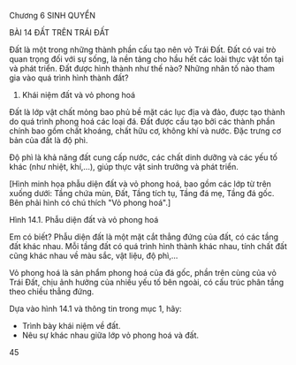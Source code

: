 Chương 6 SINH QUYỂN

BÀI 14 ĐẤT TRÊN TRÁI ĐẤT

Đất là một trong những thành phần cấu tạo nên vỏ Trái Đất. Đất có vai trò quan trọng đối với sự sống, là nền tảng cho hầu hết các loài thực vật tồn tại và phát triển. Đất được hình thành như thế nào? Những nhân tố nào tham gia vào quá trình hình thành đất?

1. Khái niệm đất và vỏ phong hoá

Đất là lớp vật chất mỏng bao phủ bề mặt các lục địa và đảo, được tạo thành do quá trình phong hoá các loại đá. Đất được cấu tạo bởi các thành phần chính bao gồm chất khoáng, chất hữu cơ, không khí và nước. Đặc trưng cơ bản của đất là độ phì.

Độ phì là khả năng đất cung cấp nước, các chất dinh dưỡng và các yếu tố khác (như nhiệt, khí,...), giúp thực vật sinh trưởng và phát triển.

[Hình minh họa phẫu diện đất và vỏ phong hoá, bao gồm các lớp từ trên xuống dưới: Tầng chứa mùn, Đất, Tầng tích tụ, Tầng đá mẹ, Tầng đá gốc. Bên phải hình có chú thích "Vỏ phong hoá".]

Hình 14.1. Phẫu diện đất và vỏ phong hoá

Em có biết?
Phẫu diện đất là một mặt cắt thẳng đứng của đất, có các tầng đất khác nhau. Mỗi tầng đất có quá trình hình thành khác nhau, tính chất đất cũng khác nhau về màu sắc, vật liệu, độ phì,...

Vỏ phong hoá là sản phẩm phong hoá của đá gốc, phần trên cùng của vỏ Trái Đất, chịu ảnh hưởng của nhiều yếu tố bên ngoài, có cấu trúc phân tầng theo chiều thẳng đứng.

Dựa vào hình 14.1 và thông tin trong mục 1, hãy:
- Trình bày khái niệm về đất.
- Nêu sự khác nhau giữa lớp vỏ phong hoá và đất.

45